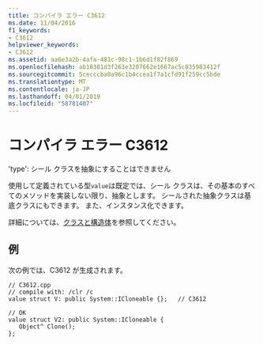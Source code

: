 ```yaml
---
title: コンパイラ エラー C3612
ms.date: 11/04/2016
f1_keywords:
- C3612
helpviewer_keywords:
- C3612
ms.assetid: aa6e3a2b-4afa-481c-98c1-1b6d1f82f869
ms.openlocfilehash: ab18381d3f263e3207662e1667ac5c835983412f
ms.sourcegitcommit: 5cecccba0a96c1b4ccea1f7a1cfd91f259cc5bde
ms.translationtype: MT
ms.contentlocale: ja-JP
ms.lasthandoff: 04/01/2019
ms.locfileid: "58781407"
---
```

# <a name="compiler-error-c3612"></a>コンパイラ エラー C3612

'type': シール クラスを抽象にすることはできません

使用して定義されている型`value`は既定では、シール クラスは、その基本のすべてのメソッドを実装しない限り、抽象とします。 シールされた抽象クラスは基底クラスにもできます。 また、インスタンス化できます。

詳細については、[クラスと構造体](../../extensions/classes-and-structs-cpp-component-extensions.md)を参照してください。

## <a name="example"></a>例

次の例では、C3612 が生成されます。

```
// C3612.cpp
// compile with: /clr /c
value struct V: public System::ICloneable {};   // C3612

// OK
value struct V2: public System::ICloneable {
   Object^ Clone();
};
```
